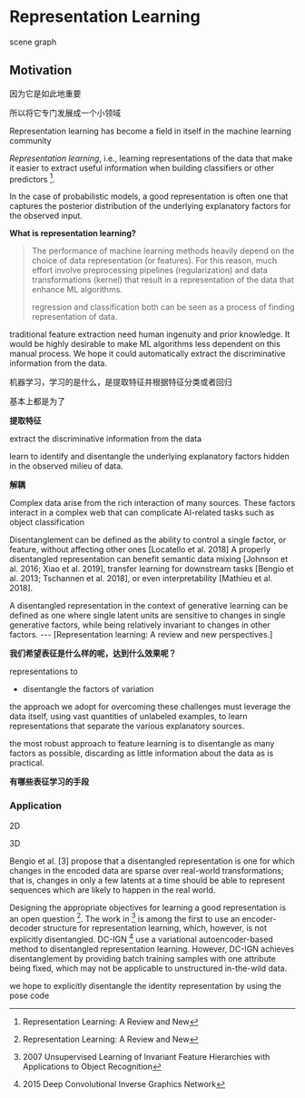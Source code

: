 # Representation Learning

scene graph

## Motivation



因为它是如此地重要

所以将它专门发展成一个小领域 

Representation learning has become a field in itself in the machine learning community



*Representation learning*, i.e., learning representations of the data that make it easier to extract useful information when building classifiers or other predictors [^1].



In the case of probabilistic models, a good representation is often one that captures the posterior distribution of the underlying explanatory factors for the observed input.



**What is representation learning?**

> The performance of machine learning methods heavily depend on the choice of data representation (or features). For this reason, much effort involve preprocessing pipelines (regularization) and data transformations (kernel) that result in a representation of the data that enhance ML algorithms.
>
> regression and classification both can be seen as a process of finding representation of data.



traditional feature extraction need human ingenuity and prior knowledge. It would be highly desirable to make ML algorithms less dependent on this manual process. We hope it could automatically extract the discriminative information from the data.







机器学习，学习的是什么，是提取特征并根据特征分类或者回归

基本上都是为了



**提取特征**

extract the discriminative information from the data

learn to identify and disentangle the underlying explanatory factors hidden in the observed milieu of data.



**解耦**

Complex data arise from the rich interaction of many sources. These factors interact in a complex web that can complicate AI-related tasks such as object classification



Disentanglement can be defined as the ability to control a single factor, or feature, without affecting other ones [Locatello et al. 2018] A properly disentangled representation can benefit semantic data mixing [Johnson et al. 2016; Xiao et al. 2019], transfer learning for downstream tasks [Bengio et al. 2013; Tschannen et al. 2018], or even interpretability [Mathieu et al. 2018].



A disentangled representation in the context of generative learning can be defined as one where single latent units are sensitive to changes in single generative factors, while being relatively invariant to changes in other factors. --- [Representation learning: A review and new perspectives.]



**我们希望表征是什么样的呢，达到什么效果呢？**

representations to 

- disentangle the factors of variation



the approach we adopt for overcoming these challenges must leverage the data itself, using vast quantities of unlabeled examples, to learn representations that separate the various explanatory sources.



the most robust approach to feature learning is to disentangle as many factors as possible, discarding as little information about the data as is practical.



**有哪些表征学习的手段**



### Application

2D

3D



[^1]: Representation Learning: A Review and New





Bengio et al. [3] propose that a disentangled representation is one for which changes in the encoded data are sparse over real-world transformations; that is, changes in only a few latents at a time should be able to represent sequences which are likely to happen in the real world.







Designing the appropriate objectives for learning a good representation is an open question [^1]. The work in [^2] is among the first to use an encoder-decoder structure for representation learning, which, however, is not explicitly disentangled. DC-IGN [^3] use a variational autoencoder-based method to disentangled representation learning. However, DC-IGN achieves disentanglement by providing batch training samples with one attribute being fixed, which may not be applicable to unstructured in-the-wild data. 



we hope to explicitly disentangle the identity representation by using the pose code









[^1]: 2013 Representation Learning: A Review and New Perspectives
[^2]: 2007 Unsupervised Learning of Invariant Feature Hierarchies with Applications to Object Recognition
[^3]: 2015 Deep Convolutional Inverse Graphics Network



